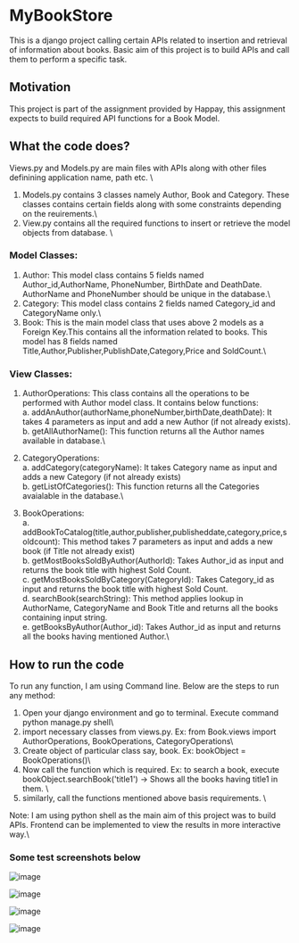 # MyBookStore
This is a django project calling certain APIs related to insertion and retrieval of information about books. Basic aim of this project is to build APIs and call them to perform a specific task.

## Motivation
This project is part of the assignment provided by Happay, this assignment expects to build required API functions for a Book Model.

## What the code does?
Views.py and Models.py are main files with APIs along with other files definining application name, path etc. \
1. Models.py contains 3 classes namely Author, Book and Category. These classes contains certain fields along with some constraints depending on the reuirements.\
2. View.py contains all the required functions to insert or retrieve the model objects from database. \

### Model Classes:

1. Author: This model class contains 5 fields named Author_id,AuthorName, PhoneNumber, BirthDate and DeathDate. AuthorName and PhoneNumber should be unique in the database.\
2. Category: This model class contains 2 fields named Category_id and CategoryName only.\
3. Book: This is the main model class that uses above 2 models as a Foreign Key.This contains all the information related to books. This model has 8 fields named Title,Author,Publisher,PublishDate,Category,Price and SoldCount.\

### View Classes:

1. AuthorOperations: This class contains all the operations to be performed with Author model class. It contains below functions:\
a. addAnAuthor(authorName,phoneNumber,birthDate,deathDate): It takes 4 parameters as input and add a new Author (if not already exists).\
b. getAllAuthorName(): This function returns all the Author names available in database.\

2. CategoryOperations:\
a. addCategory(categoryName): It takes Category name as input and adds a new Category (if not already exists)\
b. getListOfCategories(): This function returns all the Categories avaialable in the database.\

3. BookOperations:\
a. addBookToCatalog(title,author,publisher,publisheddate,category,price,soldcount): This method takes 7 parameters as input and adds a new book (if Title not already exist)\
b. getMostBooksSoldByAuthor(AuthorId): Takes Author_id as input and returns the book title with highest Sold Count.\
c. getMostBooksSoldByCategory(CategoryId): Takes Category_id as input and returns the book title with highest Sold Count.\
d. searchBook(searchString): This method applies lookup in AuthorName, CategoryName and Book Title and returns all the books containing input string.\
e. getBooksByAuthor(Author_id): Takes Author_id as input and returns all the books having mentioned Author.\

## How to run the code
To run any function, I am using Command line. Below are the steps to run any method:
1. Open your django environment and go to terminal. Execute command python manage.py shell\
2. import necessary classes from views.py. Ex: from Book.views import AuthorOperations, BookOperations, CategoryOperations\
3. Create object of particular class say, book. Ex: bookObject = BookOperations()\
4. Now call the function which is required. Ex: to search a book, execute bookObject.searchBook('title1') -> Shows all the books having title1 in them. \
5. similarly, call the functions mentioned above basis requirements. \

Note: I am using python shell as the main aim of this project was to build APIs. Frontend can be implemented to view the results in more interactive way.\

### Some test screenshots below

![image](https://user-images.githubusercontent.com/42150841/174223997-0f4410a5-382b-468a-8f65-003db4aff032.png)

![image](https://user-images.githubusercontent.com/42150841/174224070-9843526f-2871-4bdd-98f3-d1c0ef739e1a.png)

![image](https://user-images.githubusercontent.com/42150841/174224160-667e86e3-396c-4abe-9042-bbe7cf7899b8.png)

![image](https://user-images.githubusercontent.com/42150841/174224369-099aa6b0-0630-4b37-8b28-b725291b43af.png)


